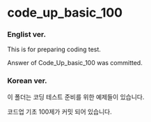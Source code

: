 # code_up_basic_100

### Englist ver.
This is for preparing coding test.

Answer of Code_Up_basic_100 was committed.

### Korean ver.
이 폴더는 코딩 테스트 준비를 위한 예제들이 있습니다.

코드업 기초 100제가 커밋 되어 있습니다.

